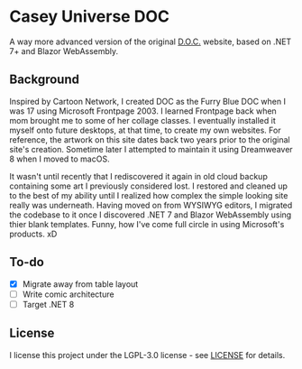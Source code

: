 # Casey Universe DOC

A way more advanced version of the original [D.O.C.](https://github.com/tonytins/fbdoc) website, based on .NET 7+ and Blazor WebAssembly.

## Background

Inspired by Cartoon Network, I created DOC as the Furry Blue DOC when I was 17 using Microsoft Frontpage 2003. I learned Frontpage back when mom brought me to some of her collage classes. I eventually installed it myself onto future desktops, at that time, to create my own websites. For reference, the artwork on this site dates back two years prior to the original site's creation. Sometime later I attempted to maintain it using Dreamweaver 8 when I moved to macOS.

It wasn't until recently that I rediscovered it again in old cloud backup containing some art I previously considered lost. I restored and cleaned up to the best of my ability until I realized how complex the simple looking site really was underneath. Having moved on from WYSIWYG editors, I migrated the codebase to it once I discovered .NET 7 and Blazor WebAssembly using thier blank templates. Funny, how I've come full circle in using Microsoft's products. xD

## To-do

- [x] Migrate away from table layout
- [ ] Write comic architecture
- [ ] Target .NET 8

## License

I license this project under the LGPL-3.0 license - see [LICENSE](LICENSE) for details.